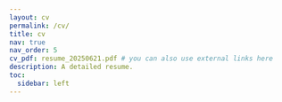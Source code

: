 ```yaml
---
layout: cv
permalink: /cv/
title: cv
nav: true
nav_order: 5
cv_pdf: resume_20250621.pdf # you can also use external links here
description: A detailed resume.
toc:
  sidebar: left
---
```

